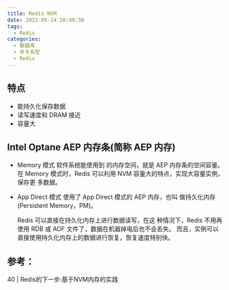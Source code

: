 ```yaml
---
title: Redis NVM
date: 2022-05-14 20:49:50
tags:
  - Redis
categories: 
  - 数据库
  - 非关系型  
  - Redis
---
```


<p></p>
<!-- more -->


## 特点
+ 能持久化保存数据
+ 读写速度和 DRAM 接近
+ 容量大


## Intel Optane AEP 内存条(简称 AEP 内存)
+ Memory 模式
  软件系统能使用到 的内存空间，就是 AEP 内存条的空间容量。
  在 Memory 模式时，Redis 可以利用 NVM 容量大的特点，实现大容量实例，保存更 多数据。

+ App Direct 模式
  使用了 App Direct 模式的 AEP 内存，也叫 做持久化内存(Persistent Memory，PM)。

  Redis 可以直接在持久化内存上进行数据读写，在这 种情况下，Redis 不用再使用 RDB 或 AOF 文件了，数据在机器掉电后也不会丢失。
  而且，实例可以直接使用持久化内存上的数据进行恢复，恢复速度特别快。


## 参考：
40 | Redis的下一步:基于NVM内存的实践   